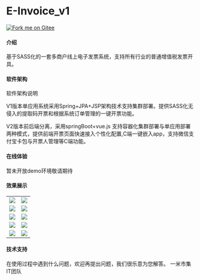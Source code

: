 # E-Invoice_v1
[![Fork me on Gitee](https://gitee.com/shinmigo/E-Invoice/widgets/widget_6.svg)](https://gitee.com/shinmigo/E-Invoice)
#### 介绍
基于SASS化的一套多商户线上电子发票系统，支持所有行业的普通增值税发票开具。

#### 软件架构
软件架构说明

V1版本单应用系统采用Spring+JPA+JSP架构技术支持集群部署。提供SASS化无侵入的提取码开票和根据系统订单管理的一键开票功能。

V2版本前后端分离，采用springBoot+vue.js 支持容器化集群部署与单应用部署两种模式，提供前端开票页面快速接入个性化配置,C端一键嵌入app，支持微信支付宝卡包与开票人管理等C端功能。
#### 在线体验
暂未开放demo环境敬请期待

#### 效果展示
<table>
    <tr>
        <td><img src="https://github.com/shinmigo/E-Invoice/raw/master/resource/20200408164856.png"/></td>
        <td><img src="https://github.com/shinmigo/E-Invoice/raw/master/resource/20200408165057.png"/></td>
    </tr>
    <tr>
        <td><img src="https://github.com/shinmigo/E-Invoice/raw/master/resource/20200408165106.png"/></td>
        <td><img src="https://github.com/shinmigo/E-Invoice/raw/master/resource/20200408165111.png"/></td>
    </tr>
    <tr>
        <td><img src="https://github.com/shinmigo/E-Invoice/raw/master/resource/20200408165117.png"/></td>
        <td><img src="https://github.com/shinmigo/E-Invoice/raw/master/resource/20200408170509.png"/></td>
    </tr>
    <tr>
        <td><img src="https://github.com/shinmigo/E-Invoice/raw/master/resource/20200408171012.png"/></td>
        <td><img src="https://github.com/shinmigo/E-Invoice/raw/master/resource/20200408171729.png"/></td>
    </tr>
    <tr>
        <td><img src="https://github.com/shinmigo/E-Invoice/raw/master/resource/20200408171859.png"/></td>
        <td><img src="https://github.com/shinmigo/E-Invoice/raw/master/resource/20200408171904.png"/></td>
    </tr>
</table>

#### 技术支持
在使用过程中遇到什么问题，欢迎再提出问题，我们很乐意为您解答。
                                                                        一米市集IT团队




